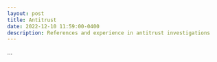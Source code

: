 ```yaml
---
layout: post
title: Antitrust
date: 2022-12-10 11:59:00-0400
description: References and experience in antitrust investigations
---
```


...
